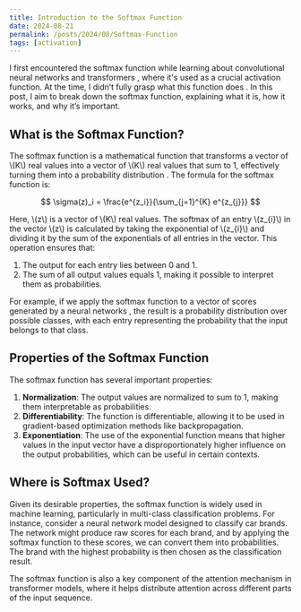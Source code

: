 ```yaml
---
title: Introduction to the Softmax Function
date: 2024-08-21
permalink: /posts/2024/08/Softmax-Function
tags: [activation]
---
```

I first encountered the softmax function while learning about convolutional neural networks and transformers
, where it's used as a crucial activation function. At the time, I didn’t fully grasp what this function does
. In this post, I aim to break down the softmax function, explaining what it is, how it works, and why it’s important.

## What is the Softmax Function?

The softmax function is a mathematical function that transforms a vector of \\(K\\) real values
into a vector of \\(K\\) real values that sum to 1, effectively turning them into a probability distribution
. The formula for the softmax function is:

$$
\sigma(z)_i = \frac{e^{z_i}}{\sum_{j=1}^{K} e^{z_{j}}}
$$

Here, \\(z\\) is a vector of \\(K\\) real values. The softmax of an entry \\(z_{i}\\) in the vector \\(z\\)
is calculated by taking the exponential of \\(z_{i}\\) and dividing it by the sum of the exponentials of
all entries in the vector. This operation ensures that:

1. The output for each entry lies between 0 and 1.
2. The sum of all output values equals 1, making it possible to interpret them as probabilities.

For example, if we apply the softmax function to a vector of scores generated by a neural networks
, the result is a probability distribution over possible classes, with each entry representing the
probability that the input belongs to that class.

## Properties of the Softmax Function

The softmax function has several important properties:

1. **Normalization**: The output values are normalized to sum to 1, making them interpretable as probabilities.
2. **Differentiability**: The function is differentiable, allowing it to be used in gradient-based optimization methods like backpropagation.
3. **Exponentiation**: The use of the exponential function means that higher values in the
input vector have a disproportionately higher influence on the output probabilities, which can be useful in certain contexts.

## Where is Softmax Used?
Given its desirable properties, the softmax function is widely used in machine learning,
particularly in multi-class classification problems. For instance, consider a neural network
model designed to classify car brands. The network might produce raw scores for each brand, and
by applying the softmax function to these scores, we can convert them into probabilities.
The brand with the highest probability is then chosen as the classification result.

The softmax function is also a key component of the attention mechanism in transformer models, 
where it helps distribute attention across different parts of the input sequence.



